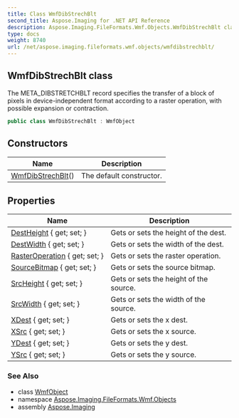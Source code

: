 ```yaml
---
title: Class WmfDibStrechBlt
second_title: Aspose.Imaging for .NET API Reference
description: Aspose.Imaging.FileFormats.Wmf.Objects.WmfDibStrechBlt class. The META_DIBSTRETCHBLT record specifies the transfer of a block of pixels in deviceindependent format according to a raster operation with possible expansion or contraction
type: docs
weight: 8740
url: /net/aspose.imaging.fileformats.wmf.objects/wmfdibstrechblt/
---
```

## WmfDibStrechBlt class

The META_DIBSTRETCHBLT record specifies the transfer of a block of pixels in device-independent format according to a raster operation, with possible expansion or contraction.

```csharp
public class WmfDibStrechBlt : WmfObject
```

## Constructors

| Name | Description |
| --- | --- |
| [WmfDibStrechBlt](wmfdibstrechblt/)() | The default constructor. |

## Properties

| Name | Description |
| --- | --- |
| [DestHeight](../../aspose.imaging.fileformats.wmf.objects/wmfdibstrechblt/destheight/) { get; set; } | Gets or sets the height of the dest. |
| [DestWidth](../../aspose.imaging.fileformats.wmf.objects/wmfdibstrechblt/destwidth/) { get; set; } | Gets or sets the width of the dest. |
| [RasterOperation](../../aspose.imaging.fileformats.wmf.objects/wmfdibstrechblt/rasteroperation/) { get; set; } | Gets or sets the raster operation. |
| [SourceBitmap](../../aspose.imaging.fileformats.wmf.objects/wmfdibstrechblt/sourcebitmap/) { get; set; } | Gets or sets the source bitmap. |
| [SrcHeight](../../aspose.imaging.fileformats.wmf.objects/wmfdibstrechblt/srcheight/) { get; set; } | Gets or sets the height of the source. |
| [SrcWidth](../../aspose.imaging.fileformats.wmf.objects/wmfdibstrechblt/srcwidth/) { get; set; } | Gets or sets the width of the source. |
| [XDest](../../aspose.imaging.fileformats.wmf.objects/wmfdibstrechblt/xdest/) { get; set; } | Gets or sets the x dest. |
| [XSrc](../../aspose.imaging.fileformats.wmf.objects/wmfdibstrechblt/xsrc/) { get; set; } | Gets or sets the x source. |
| [YDest](../../aspose.imaging.fileformats.wmf.objects/wmfdibstrechblt/ydest/) { get; set; } | Gets or sets the y dest. |
| [YSrc](../../aspose.imaging.fileformats.wmf.objects/wmfdibstrechblt/ysrc/) { get; set; } | Gets or sets the y source. |

### See Also

* class [WmfObject](../wmfobject/)
* namespace [Aspose.Imaging.FileFormats.Wmf.Objects](../../aspose.imaging.fileformats.wmf.objects/)
* assembly [Aspose.Imaging](../../)


